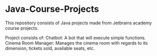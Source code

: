 # Java-Course-Projects
  This repository consists of Java projects made from Jetbrains academy course projects.
  
  Project consists of:
    Chatbot:
      A bot that will execute simple functions.
    Cinema Room Manager:
      Manages the cinema room with regards to its dimension, tickets sold, available seats, etc.
